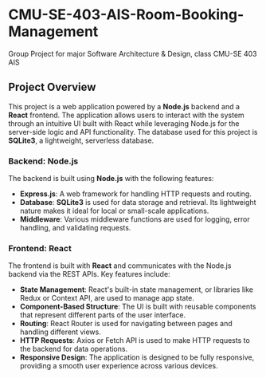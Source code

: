 # CMU-SE-403-AIS-Room-Booking-Management

Group Project for major Software Architecture &amp; Design, class CMU-SE 403 AIS

## Project Overview  

This project is a web application powered by a **Node.js** backend and a **React** frontend. The application allows users to interact with the system through an intuitive UI built with React while leveraging Node.js for the server-side logic and API functionality. The database used for this project is **SQLite3**, a lightweight, serverless database.  

### Backend: Node.js  

The backend is built using **Node.js** with the following features:  

- **Express.js**: A web framework for handling HTTP requests and routing.
- **Database**: **SQLite3** is used for data storage and retrieval. Its lightweight nature makes it ideal for local or small-scale applications.
- **Middleware**: Various middleware functions are used for logging, error handling, and validating requests.  

### Frontend: React  

The frontend is built with **React** and communicates with the Node.js backend via the REST APIs. Key features include:  

- **State Management**: React's built-in state management, or libraries like Redux or Context API, are used to manage app state.  
- **Component-Based Structure**: The UI is built with reusable components that represent different parts of the user interface.  
- **Routing**: React Router is used for navigating between pages and handling different views.  
- **HTTP Requests**: Axios or Fetch API is used to make HTTP requests to the backend for data operations.  
- **Responsive Design**: The application is designed to be fully responsive, providing a smooth user experience across various devices.
